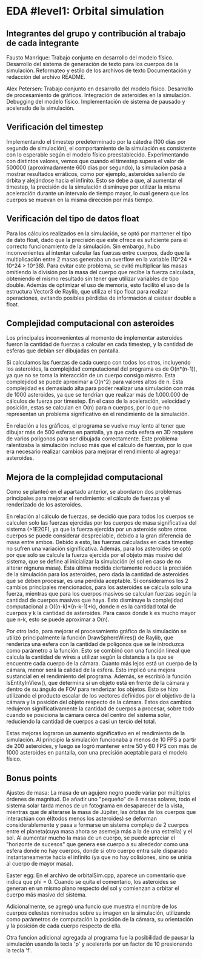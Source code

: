 # EDA #level1: Orbital simulation

## Integrantes del grupo y contribución al trabajo de cada integrante

Fausto Manrique: Trabajo conjunto en desarrollo del modelo físico. Desarrollo del sistema de
generación de texto para los cuerpos de la simulación. Reformateo y estilo de los archivos de texto
Documentación y redacción del archivo README.

Alex Petersen: Trabajo conjunto en desarrollo del modelo físico. Desarrollo de procesamiento de 
gráficos. Integración de asteroides en la simulación. Debugging del modelo físico. Implementación 
de sistema de pausado y acelerado de la simulación.

## Verificación del timestep

Implementando el timestep predeterminado por la cátedra (100 días por segundo de simulación), el 
comportamiento de la simulación es consistente con lo esperable según el modelo físico 
preestablecido. Experimentando con distintos valores, vemos que cuando el timestep supera el valor
de 500000 (aproximadamente 600 días por segundo), la simulación pasa a mostrar resultados erráticos,
como por ejemplo, asteroides saliendo de órbita y alejándose hacia el infinito. Esto se debe a que,
al aumentar el timestep, la precisión de la simulación disminuye por utilizar la misma aceleración
durante un intervalo de tiempo mayor, lo cual genera que los cuerpos se muevan en la misma dirección por 
más tiempo. 

## Verificación del tipo de datos float

Para los cálculos realizados en la simulación, se optó por mantener el tipo de dato float, dado que la
precisión que este ofrece es suficiente para el correcto funcionamiento de la simulación. Sin embargo,
hubo inconvenientes al intentar calcular las fuerzas entre cuerpos, dado que la multiplicación entre 2
masas generaba un overflow en la variable (10^24 * 10^24 > 10^38). Para evitar este problema, se evitó multiplicar las masas
omitiendo la división por la masa del cuerpo que recibe la fuerza calculada, obteniendo el mismo resultado
sin tener que utilizar variables de tipo double. Además de optimizar el uso de memoria, esto facilitó el
uso de la estructura Vector3 de Raylib, que utiliza el tipo float para realizar operaciones, evitando 
posibles pérdidas de información al castear double a float.

## Complejidad computacional con asteroides

Los principales inconvenientes al momento de implementar asteroides fueron la cantidad de fuerzas a calcular
en cada timestep, y la cantidad de esferas que debían ser dibujadas en pantalla.

Si calculamos las fuerzas de cada cuerpo con todos los otros, incluyendo los asteroides, la complejidad
computacional del programa es de O(n*(n-1)), ya que no se toma la interacción de un cuerpo consigo mismo.
Esta complejidod se puede aproximar a O(n^2) para valores altos de n. Esta complejidad es demasiado alta
para poder realizar una simulación con más de 1000 asteroides, ya que se tendrían que realizar más de 
1.000.000 de cálculos de fuerza por timestep. En el caso de la aceleración, velocidad y posición, 
estas se calculan en O(n) para n cuerpos, por lo que no representan un problema significativo en el
rendimiento de la simulación.

En relación a los gráficos, el programa se vuelve muy lento al tener que dibujar más de 500 esferas en
pantalla, ya que cada esfera en 3D requiere de varios polígonos para ser dibujada correctamente. Este 
problema ralentizaba la simulación incluso más que el cálculo de fuerzas, por lo que era necesario 
realizar cambios para mejorar el rendimiento al agregar asteroides. 

## Mejora de la complejidad computacional

Como se planteó en el apartado anterior, se abordaron dos problemas principales para mejorar el
rendimiento: el cálculo de fuerzas y el renderizado de los asteroides.

En relación al cálculo de fuerzas, se decidió que para todos los cuerpos se calculen solo las fuerzas
ejercidas por los cuerpos de masa significativa del sistema (>1E20F), ya que la fuerza ejercida por un 
asteroide sobre otros cuerpos se puede considerar despreciable, debido a la gran diferencia de masa entre 
ambos. Debido a esto, las fuerzas calculadas en cada timestep no sufren una variación significativa.
Además, para los asteroides se optó por que solo se calcule la fuerza ejercida por el objeto más masivo 
del sistema, que se define al inicializar la simulación (el sol en caso de no alterar nignuna masa). 
Esta última medida ciertamente reduce la precisión de la simulación para los asteroides, pero dada 
la cantidad de asteroides que se deben procesar, es una pérdida aceptable. Si consideramos los 2 cambios 
principales mencionados, para los asteroides se calcula solo una fuerza, mientras que para los 
cuerpos masivos se calculan fuerzas según la cantidad de cuerpos masivos que haya. Esto disminuye 
la complejidad computacional a O((n-k)*(n-k-1)+k), donde n es la cantidad total de cuerpos y k la 
cantidad de asteroides. Para casos donde k es mucho mayor que n-k, esto se puede aproximar a O(n).

Por otro lado, para mejorar el procesamiento gráfico de la simulación se utilizó principalmente la función
DrawSphereWires() de Raylib, que renderiza una esfera con la cantidad de polígonos que se le introduzca como
parámetro a la función. Esto se combinó con una función lineal que calcula la cantidad de wires a utilizar
según la distancia a la que se encuentre cada cuerpo de la cámara. Cuanto más lejos está un cuerpo de la 
cámara, menor será la calidad de la esfera. Esto implicó una mejora sustancial en el rendimiento del programa.
Además, se escribió la función IsEntityInView(), que determina si un objeto está en frente de la cámara y 
dentro de su ángulo de FOV para renderizar los objetos. Esto se hizo utilizando el producto escalar de los 
vectores definidos por el objetivo de la cámara y la posición del objeto respecto de la cámara. Estos dos 
cambios redujeron significativamente la cantidad de cuerpos a procesar, sobre todo cuando se posiciona la
cámara cerca del centro del sistema solar, reduciendo la cantidad de cuerpos a casi un tercio del total.

Estas mejoras lograron un aumento significativo en el rendimiento de la simulación. Al principio la simulación
funcionaba a menos de 10 FPS a partir de 200 asteroides, y luego se logró mantener entre 50 y 60 FPS 
con más de 1000 asteroides en pantalla, con una precisión aceptable para el modelo físico.

## Bonus points

Ajustes de masa: La masa de un agujero negro puede variar por múltiples órdenes de magnitud. De 
añadir uno "pequeño" de 8 masas solares, todo el sistema solar tarda menos de un fotograma en 
desaparecer de la vista, mientras que de alterarse la masa de Júpiter, las órbitas de los cuerpos
que interactúan con él(todos menos los asteroides) se deforman considerablemente y pasa a formarse
un sistema complejo de 2 cuerpos entre el planeta(cuya masa ahora se asemeja más a la de una 
estrella) y el sol. Al aumentar mucho la masa de un cuerpo, se puede apreciar el "horizonte de sucesos"
que genera ese cuerpo a su alrededor como una esfera donde no hay cuerpos, donde si otro cuerpo entra 
sale disparado instantaneamente hacia el infinito (ya que no hay colisiones, sino se uniria al 
cuerpo de mayor masa).

Easter egg: En el archivo de orbitalSim.cpp, aparece un comentario que indica que phi = 0. Cuando 
se quita el comentario, los asteroides se generan en un mismo plano respecto del sol y comienzan 
a orbitar el cuerpo más masivo del sistema.

Adicionalmente, se agregó una funcio que muestra el nombre de los cuerpos celestes nominados
sobre su imagen en la simulación, utilizando como parámetros de computación la posición de la 
cámara, su orientación y la posición de cada cuerpo respecto de ella.

Otra funcion adicional agregada al programa fue la posibilidad de pausar la simulación usando la tecla
'p' y acelerarla por un factor de 10 presionando la tecla 'f'.
